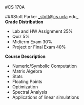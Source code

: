#CS 170A 

###Stott Parker _stott@cs.ucla.edu_  
**Grade Distribution**  
* Lab and HW Assignment 	25%
* Quiz 						5%
* Midterm Exam				30%
* Project or Final Exam		40%

**Course Description**  
* Numeric/Symbolic Computation
* Matrix Algebra
* Stats
* Floating Points
* Optimization
* Spectral Analysis
* Applications of linear simulations